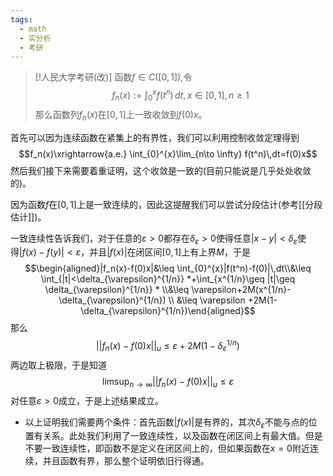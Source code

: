 ```yaml
---
tags:
  - math
  - 实分析
  - 考研
---
```


> [!人民大学考研(改)]
> 函数$f\in C([0,1])$,令$$f_n(x):=\int_{0}^{x}f(t^n)\,dt,x\in [0,1],n\geq 1$$那么函数列$f_n(x)$在$[0,1]$上一致收敛到$f(0)x$。

首先可以因为连续函数在紧集上的有界性，我们可以利用控制收敛定理得到$$f_n(x)\xrightarrow{a.e.} \int_{0}^{x}\lim_{n\to \infty} f(t^n)\,dt=f(0)x$$然后我们接下来需要着重证明，这个收敛是一致的(目前只能说是几乎处处收敛的)。

因为函数$f$在$[0,1]$上是一致连续的，因此这提醒我们可以尝试分段估计(参考[[分段估计]])。

一致连续性告诉我们，对于任意的$\varepsilon>0$都存在$\delta_{\varepsilon}>0$使得任意$|x-y|<\delta_{\varepsilon}$使得$|f(x)-f(y)|<\varepsilon$，并且$|f(x)|$在闭区间$[0,1]$上有上界$M$，于是$$\begin{aligned}|f_n(x)-f(0)x|&\leq \int_{0}^{x}|f(t^n)-f(0)|\,dt\\&\leq \int_{|t|<\delta_{\varepsilon}^{1/n}} *+\int_{x^{1/n}\geq |t|\geq \delta_{\varepsilon}^{1/n}} * \\&\leq \varepsilon+2M(x^{1/n}-\delta_{\varepsilon}^{1/n}) \\ &\leq \varepsilon +2M(1-\delta_{\varepsilon}^{1/n})\end{aligned}$$那么$$||f_n(x)-f(0)x||_u\leq \varepsilon+2M(1-\delta_{\varepsilon}^{1/n})$$两边取上极限，于是知道$$\limsup_{n\to \infty}||f_n(x)-f(0)x||_u\leq \varepsilon$$对任意$\varepsilon>0$成立，于是上述结果成立。

* 以上证明我们需要两个条件：首先函数$|f(x)|$是有界的，其次$\delta_{\varepsilon}$不能与点的位置有关系。此处我们利用了一致连续性，以及函数在闭区间上有最大值。但是不要一致连续性，即函数不是定义在闭区间上的，但如果函数在$x=0$附近连续，并且函数有界，那么整个证明依旧行得通。


